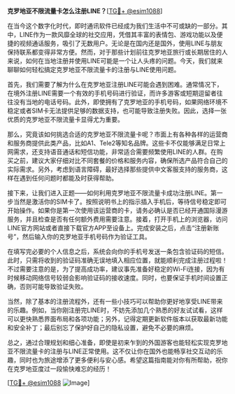 **克罗地亚不限流量卡怎么注册LINE？**[[TG💪+ @esim1088](https://t.me/s/esim1088)]

在当今这个数字化时代，即时通讯软件已经成为我们生活中不可或缺的一部分。其中，LINE作为一款风靡全球的社交应用，凭借其丰富的表情包、游戏功能以及便捷的视频通话服务，吸引了无数用户。无论是在国内还是国外，使用LINE与朋友保持联系都变得非常方便。然而，对于那些计划前往克罗地亚旅行或长期居住的人来说，如何在当地注册并使用LINE可能是一个让人头疼的问题。今天，我们就来聊聊如何轻松搞定克罗地亚不限流量卡的注册与LINE使用问题。

首先，我们需要了解为什么在克罗地亚注册LINE可能会遇到困难。通常情况下，在境外注册LINE需要一个有效的手机号码进行验证，而许多游客或短期逗留者往往没有当地的电话号码。此外，即使拥有了克罗地亚的手机号码，如果网络环境不稳定或者SIM卡无法提供足够的数据支持，也可能导致注册失败。因此，选择一张优质的克罗地亚不限流量卡显得尤为重要。

那么，究竟该如何挑选合适的克罗地亚不限流量卡呢？市面上有各种各样的运营商和服务商提供此类产品，比如A1、Tele2等知名品牌。这些卡不仅能够满足日常上网需求，还支持语音通话和短信功能，非常适合需要频繁使用LINE的人群。在购买之前，建议大家仔细对比不同套餐的价格和服务内容，确保所选产品符合自己的实际需求。另外，考虑到语言障碍，最好选择那些提供中文客服支持的服务商，这样在遇到任何问题时都能及时获得帮助。

接下来，让我们进入正题——如何利用克罗地亚不限流量卡成功注册LINE。第一步当然是激活你的SIM卡了。按照说明书上的指示插入手机后，等待信号稳定即可开始操作。如果你是第一次使用该运营商的卡，请务必确认是否已经开通国际漫游服务，并且检查是否有任何额外费用需要注意。接着，打开手机上的浏览器，访问LINE官方网站或者直接下载官方APP至设备上。完成安装之后，点击“注册新账号”，然后输入你的克罗地亚手机号码作为验证工具。

在填写完必要的个人信息之后，系统会向你的手机号发送一条包含验证码的短信。此时，只需将收到的验证码准确无误地填入相应位置，就能顺利完成注册过程啦！不过需要注意的是，为了提高成功率，建议事先准备好稳定的Wi-Fi连接，因为有时候移动网络信号较弱会影响验证码的接收速度。同时，也要保证手机时间设置正确，否则可能导致验证失败。

当然，除了基本的注册流程外，还有一些小技巧可以帮助你更好地享受LINE带来的乐趣。例如，当你刚注册完LINE时，不妨先添加几个熟悉的好友试试看，这样可以更快熟悉界面布局和各项功能；另外，记得定期更新软件版本以获取最新功能和安全补丁；最后别忘了保护好自己的隐私设置，避免不必要的麻烦。

总之，通过合理规划和细心准备，即使是初来乍到的外国游客也能轻松实现克罗地亚不限流量卡的注册与LINE正常使用。这不仅让你在国外也能畅享社交互动的乐趣，同时也为旅途增添了更多便利与安心感。希望这篇指南能对你有所帮助，祝你在克罗地亚度过一段愉快难忘的经历！

[[TG💪+ @esim1088](https://t.me/s/esim1088) ![Image](https://i.postimg.cc/4NQfJmqS/Snipaste-2025-05-13-00-14-12.png)]